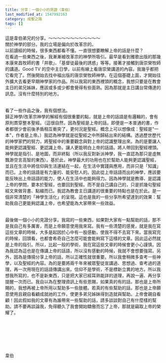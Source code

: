 ```yaml
---
title: 分享：一個小小的見證（韋伯）
last_modified_at: 1547992163
category: 成聖之路
tags: []
---
```


這是韋伯弟兄的分享。<!--more-->～～～～～～～～～～～～<br>關於神學的部分。我的立場是偏向於改革宗的。<br>以前讀經的時候，很多東西都看不懂。一直很想要瞭解上帝的話是什麼？<br>在看過一些東西之後，我漸漸被改革宗的神學所吸引。最早是看到雅歌出版的那幾本康來昌牧師的書「井歌」、「基督徒最後的誘惑」等等。接著才接觸到唐崇榮牧師的講道。Good TV 的空中主日學，以前有線上看唐崇榮講道的內容。我幾乎都把它看完了。然後開始去找中福出版的唐崇榮牧師神學。在這個基礎上面，才開始往外擴大去看更早期神學家的作品。所以我寫的東西裡頭的概念，我想只要是在教會主日的弟兄姊妹，應該或多或少都會覺得有些面熟。因為那就是主日講台常傳達的訊息。沒有什麼特別的地方。<br><br><br>看了一些作品之後，我有個想法。<br>歸正神學/改革宗神學的解經有個很重要的點，就是上帝的話語是有邏輯的，會有原則貫穿整本聖經。（這很自然，因為聖經是上帝的話，即便是一本普通的書，作者都很少會前後矛盾相互衝突了，更何況是聖經。概念上可以想像成：聖經是"一本"，作者是上帝。）我認為神學就是從聖經之中所歸結出來的結構。透過歷世歷代的神學家們的努力，將聖經中的重要觀念與對上帝的認識整理出來。為的是要讓人能夠更認識聖經、更認識上帝。讓人更能明白上帝的話語。將人帶回到聖經裡頭。神學就是指引、是地圖，而非終點（所以我反對新派神學，我一直認為那只是虛無飄渺空言高智的東西）。基於此，神學最大的功用也在於幫助人能夠更認識聖經，並且在生活中將信仰與生活連結在一起，在生活中實踐與應用，而非只是「知識」而已。上帝的話語是有力量的、能安慰人的。因此從上帝話語而出的神學，應該要能反映出上帝話語的能力，使人在生活中也能夠得力。因為神學就是教導、是認識上帝的學問，要本於聖經，也要回到聖經。而不是自己講自己的，只是抓幾句聖經經文來做背書、點綴而已。我認為教會主日講道的很重要的特點也是在於此。是一個非常清楚的「神學生活化」的呈現。這也是我的一些分享所希望達到的效果：幫助我自己更能夠認識上帝，也希望能為大家帶來一些效益。<br><br><br>最後做一個小小的見證分享。我寫的一些東西，如果對大家有一點幫助的話，那不是我自己有多厲害，而是上帝願意使用我來寫。我有一些清楚的感覺，就是我在寫這些文章的時候，大多是起因於心中有一股感動，使我不得不去寫下來。當我寫完的時候，回頭看，也都會希奇自己怎麼可能會能夠寫下這樣的文章。因此這必然就是上帝的指引。所以，比起一般的學術，我在寫這些文章的時候會更小心謹慎。因為我認為這也是在傳講上帝的話語，所以沒有感動的時候，我就不會想要強寫。另外，因為是傳揚分享上帝的話，所以正確性就很重要。所以我會稍微多查考一些神學，以及聖經的內容。為的是要將兩千年來被眾聖徒宣講過、思想過、查考過的道理，再一次用現在的話語傳講出來。信仰不是學術，不是標新立異的地方。所以我想我所寫的，也不是新東西，只是把大家已經耳熟能詳的道理，再說一遍、再分享提醒一次而已。我自以為在整理資訊上有些恩賜，如果真的有的話，那也是上帝所賜的，我想再被上帝所用以幫助多一些肢體。若真的有些幫助的話，那也是上帝願意使用且親自看顧成就祂的工作，使更多弟兄姊妹得到造就與幫助。上帝會親自看顧！因此假如我的文章有為誰帶來一些幫助的話，請多談談對自己有什麼樣的幫助。請不要再談論我，免得聽久了我會開始驕傲而忘了上帝，那就是竊取上帝的榮耀了。<br><br><br><br><br><br><br><br>韋伯<br><br><br><br><br><br><br>
